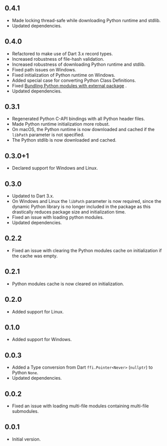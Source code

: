 ## 0.4.1

- Made locking thread-safe while downloading Python runtime and stdlib.
- Updated dependencies.

## 0.4.0

- Refactored to make use of Dart 3.x record types.
- Increased robustness of file-hash validation.
- Increased robustness of downloading Python runtime and stdlib.
- Fixed path issues on Windows.
- Fixed initialization of Python runtime on Windows.
- Added special case for converting Python Class Definitions.
- Fixed
  [Bundling Python modules with external package](https://github.com/IVLIVS-III/dart_python_ffi/issues/10)
  .
- Updated dependencies.

## 0.3.1

- Regenerated Python C-API bindings with all Python header files.
- Made Python runtime initialization more robust.
- On macOS, the Python runtime is now downloaded and cached if the `libPath` parameter is not
  specified.
- The Python stdlib is now downloaded and cached.

## 0.3.0+1

- Declared support for Windows and Linux.

## 0.3.0

- Updated to Dart 3.x.
- On Windows and Linux the `libPath` parameter is now required, since the dynamic Python library is
  no longer included in the package as this drastically reduces package size and initialization
  time.
- Fixed an issue with loading python modules.
- Updated dependencies.

## 0.2.2

- Fixed an issue with clearing the Python modules cache on initialization if the cache was empty.

## 0.2.1

- Python modules cache is now cleared on initialization.

## 0.2.0

- Added support for Linux.

## 0.1.0

- Added support for Windows.

## 0.0.3

- Added a Type conversion from Dart `ffi.Pointer<Never>` (`nullptr`) to Python `None`.
- Updated dependencies.

## 0.0.2

- Fixed an issue with loading multi-file modules containing multi-file submodules.

## 0.0.1

- Initial version.

